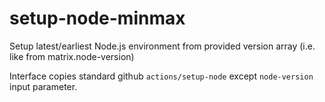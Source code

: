 # setup-node-minmax

Setup latest/earliest Node.js environment from provided version array (i.e. like from matrix.node-version)

Interface copies standard github `actions/setup-node` except `node-version` input parameter.
